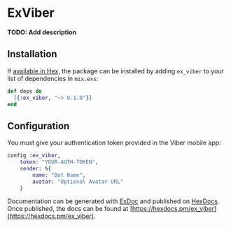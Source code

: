 # ExViber

**TODO: Add description**

## Installation

If [available in Hex](https://hex.pm/docs/publish), the package can be installed
by adding `ex_viber` to your list of dependencies in `mix.exs`:

```elixir
def deps do
  [{:ex_viber, "~> 0.1.0"}]
end
```

## Configuration

You must give your authentication token provided in the Viber mobile app:

```elixir
config :ex_viber,
	token: "YOUR-AUTH-TOKEN",
	sender: %{
		name: "Bot Name",
		avatar: "Optional Avatar URL"
	}
```


Documentation can be generated with [ExDoc](https://github.com/elixir-lang/ex_doc)
and published on [HexDocs](https://hexdocs.pm). Once published, the docs can
be found at [https://hexdocs.pm/ex_viber](https://hexdocs.pm/ex_viber).

